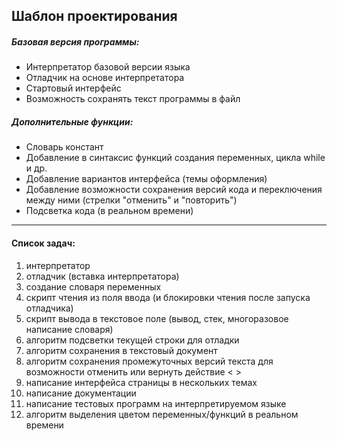 ## Шаблон проектирования

##### Базовая версия программы:
* Интерпретатор базовой версии языка
* Отладчик на основе интерпретатора
* Стартовый интерфейс
* Возможность сохранять текст программы в файл

##### Дополнительные функции:
* Словарь констант
* Добавление в синтаксис функций создания переменных, цикла while и др.
* Добавление вариантов интерфейса (темы оформления)
* Добавление возможности сохранения версий кода и переключения между ними
(стрелки "отменить" и "повторить")
* Подсветка кода (в реальном времени)

---

#### Список задач:

1) интерпретатор
2) отладчик (вставка интерпретатора)
3) создание словаря переменных
4) скрипт чтения из поля ввода (и блокировки чтения после запуска отладчика)
5) скрипт вывода в текстовое поле (вывод, стек, многоразовое написание словаря)
6) алгоритм подсветки текущей строки для отладки
7) алгоритм сохранения в текстовый документ
8) алгоритм сохранения промежуточных версий текста для возможности отменить или вернуть действие < >
9) написание интерфейса страницы в нескольких темах
10) написание документации
11) написание тестовых программ на интерпретируемом языке
12) алгоритм выделения цветом переменных/функций в реальном времени
